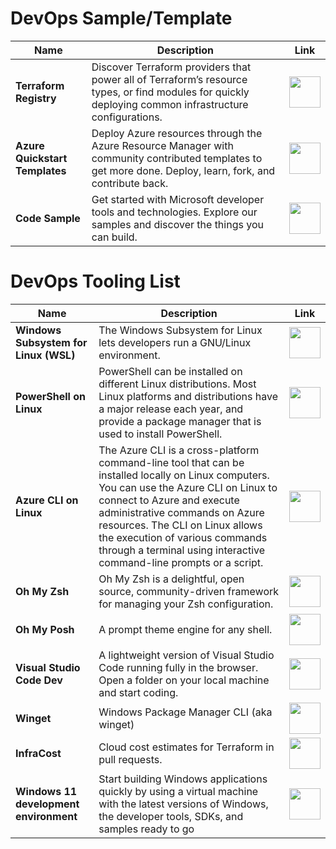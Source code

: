 # DevOps Sample/Template

| Name | Description | Link |
|--|--|--|
| **Terraform Registry** | Discover Terraform providers that power all of Terraform’s resource types, or find modules for quickly deploying common infrastructure configurations. | <a href="https://registry.terraform.io"><img src="https://github.com/jcabeza/azure/blob/main/docs/assets/reshot-icon-link.svg?raw=true" width="50"/></a> |
| **Azure Quickstart Templates** | Deploy Azure resources through the Azure Resource Manager with community contributed templates to get more done. Deploy, learn, fork, and contribute back. | <a href="https://azure.microsoft.com/en-us/resources/templates"><img src="https://github.com/jcabeza/azure/blob/main/docs/assets/reshot-icon-link.svg?raw=true" width="50"/></a> |
| **Code Sample** | Get started with Microsoft developer tools and technologies. Explore our samples and discover the things you can build. | <a href="ttps://docs.microsoft.com/fr-fr/samples/browse/?products"><img src="https://github.com/jcabeza/azure/blob/main/docs/assets/reshot-icon-link.svg?raw=true" width="50"/></a> |

# DevOps Tooling List

| Name | Description | Link |
|--|--|--|
| **Windows Subsystem for Linux (WSL)** | The Windows Subsystem for Linux lets developers run a GNU/Linux environment. | <a href="https://docs.microsoft.com/en-us/windows/wsl/install"><img src="https://github.com/jcabeza/azure/blob/main/docs/assets/reshot-icon-link.svg?raw=true" width="50"/></a> |
| **PowerShell on Linux** | PowerShell can be installed on different Linux distributions. Most Linux platforms and distributions have a major release each year, and provide a package manager that is used to install PowerShell. | <a href="https://docs.microsoft.com/en-us/powershell/scripting/install/installing-powershell-on-linux?view=powershell-7.2"><img src="https://github.com/jcabeza/azure/blob/main/docs/assets/reshot-icon-link.svg?raw=true" width="50"/></a> |
| **Azure CLI on Linux** | The Azure CLI is a cross-platform command-line tool that can be installed locally on Linux computers. You can use the Azure CLI on Linux to connect to Azure and execute administrative commands on Azure resources. The CLI on Linux allows the execution of various commands through a terminal using interactive command-line prompts or a script. | <a href="https://docs.microsoft.com/en-us/cli/azure/install-azure-cli-linux?pivots=apt"><img src="https://github.com/jcabeza/azure/blob/main/docs/assets/reshot-icon-link.svg?raw=true" width="50"/></a> |
| **Oh My Zsh** | Oh My Zsh is a delightful, open source, community-driven framework for managing your Zsh configuration. | <a href="https://ohmyz.sh/"><img src="https://github.com/jcabeza/azure/blob/main/docs/assets/reshot-icon-link.svg?raw=true" width="50"/></a> |
| **Oh My Posh** | A prompt theme engine for any shell. | <a href="https://www.ohmyposh.dev/"><img src="https://github.com/jcabeza/azure/blob/main/docs/assets/reshot-icon-link.svg?raw=true" width="50"/></a> |
| **Visual Studio Code Dev** | A lightweight version of Visual Studio Code running fully in the browser. Open a folder on your local machine and start coding. | <a href="https://vscode.dev/"><img src="https://github.com/jcabeza/azure/blob/main/docs/assets/reshot-icon-link.svg?raw=true" width="50"/></a> |
| **Winget** | Windows Package Manager CLI (aka winget) | <a href="https://github.com/microsoft/winget-cli"><img src="https://github.com/jcabeza/azure/blob/main/docs/assets/reshot-icon-link.svg?raw=true" width="50"/></a> |
| **InfraCost** | Cloud cost estimates for Terraform in pull requests. | <a href="https://www.infracost.io/"><img src="https://github.com/jcabeza/azure/blob/main/docs/assets/reshot-icon-link.svg?raw=true" width="50"/></a> |
| **Windows 11 development environment** | Start building Windows applications quickly by using a virtual machine with the latest versions of Windows, the developer tools, SDKs, and samples ready to go | <a href="https://developer.microsoft.com/en-us/windows/downloads/virtual-machines"><img src="https://github.com/jcabeza/azure/blob/main/docs/assets/reshot-icon-link.svg?raw=true" width="50"/></a> |